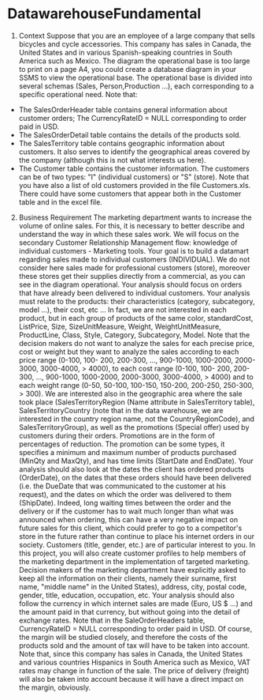 # DatawarehouseFundamental
1. Context
Suppose that you are an employee of a large company that sells bicycles and cycle accessories. This 
company has sales in Canada, the United States and in various Spanish-speaking countries in South 
America such as Mexico. The diagram the operational base is too large to print on a page A4, you could 
create a database diagram in your SSMS to view the operational base. The operational base is divided into 
several schemas (Sales, Person,Production ...), each corresponding to a specific operational need. Note 
that:
- The SalesOrderHeader table contains general information about customer orders; The 
CurrencyRateID = NULL corresponding to order paid in USD.
- The SalesOrderDetail table contains the details of the products sold.
- The SalesTerritory table contains geographic information about customers. It also serves to 
identify the geographical areas covered by the company (although this is not what interests us 
here).
- The Customer table contains the customer information. The customers can be of two types: "I" 
(individual customers) or "S" (store). Note that you have also a list of old customers provided in 
the file Customers.xls. There could have some customers that appear both in the Customer table 
and in the excel file.

2. Business Requirement 
The marketing department wants to increase the volume of online sales. For this, it is necessary to better 
describe and understand the way in which these sales work. We will focus on the secondary Customer 
Relationship Management flow: knowledge of individual customers - Marketing tools.
Your goal is to build a datamart regarding sales made to individual customers (INDIVIDUAL). We do not 
consider here sales made for professional customers (store), moreover these stores get their supplies
directly from a commercial, as you can see in the diagram operational. Your analysis should focus on 
orders that have already been delivered to individual customers.
Your analysis must relate to the products: their characteristics (category, subcategory, model ...), their 
cost, etc ... In fact, we are not interested in each product, but in each group of products of the same color, 
standardCost, ListPrice, Size, SizeUnitMeasure, Weight, WeightUnitMeasure, ProductLine, Class, Style, 
Category, Subcategory, Model. Note that the decision makers do not want to analyze the sales for each 
precise price, cost or weight but they want to analyze the sales according to each price range (0-100, 100-
200, 200-300, …, 900-1000, 1000-2000, 2000-3000, 3000-4000, > 4000), to each cost range (0-100, 100-
200, 200-300, …, 900-1000, 1000-2000, 2000-3000, 3000-4000, > 4000) and to each weight range (0-50, 
50-100, 100-150, 150-200, 200-250, 250-300, > 300).
We are interested also in the geographic area where the sale took place (SalesTerritoryRegion (Name 
attribute in SalesTerritory table), SalesTerritoryCountry (note that in the data warehouse, we are 
interested in the country region name, not the CountryRegionCode), and SalesTerritoryGroup), as well as 
the promotions (Special offer) used by customers during their orders. Promotions are in the form of 
percentages of reduction. The promotion can be some types, it specifies a minimum and maximum 
number of products purchased (MinQty and MaxQty), and has time limits (StartDate and EndDate).
Your analysis should also look at the dates the client has ordered products (OrderDate), on the dates that 
these orders should have been delivered (i.e. the DueDate that was communicated to the customer at his 
request), and the dates on which the order was delivered to them (ShipDate). Indeed, long waiting times 
between the order and the delivery or if the customer has to wait much longer than what was announced 
when ordering, this can have a very negative impact on future sales for this client, which could prefer to 
go to a competitor's store in the future rather than continue to place his internet orders in our society.
Customers (title, gender, etc.) are of particular interest to you. In this project, you will also create 
customer profiles to help members of the marketing department in the implementation of targeted 
marketing. Decision makers of the marketing department have explicitly asked to keep all the information
on their clients, namely their surname, first name, "middle name" in the United States), address, city, 
postal code, gender, title, education, occupation, etc.
Your analysis should also follow the currency in which internet sales are made (Euro, US $ ...) and the 
amount paid in that currency, but without going into the detail of exchange rates. Note that in the 
SaleOrderHeaders table, CurrencyRateID = NULL corresponding to order paid in USD.
Of course, the margin will be studied closely, and therefore the costs of the products sold and the amount 
of tax will have to be taken into account. Note that, since this company has sales in Canada, the United 
States and various countries Hispanics in South America such as Mexico, VAT rates may change in function 
of the sale. The price of delivery (freight) will also be taken into account because it will have a direct impact 
on the margin, obviously.
